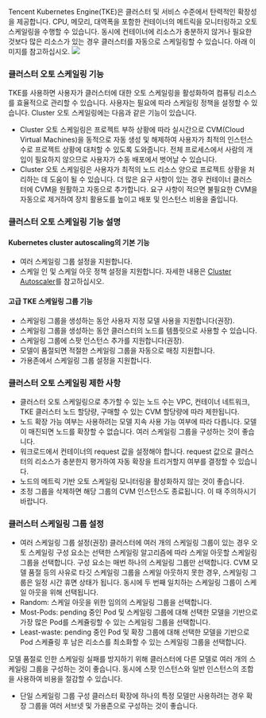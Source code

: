 Tencent Kubernetes Engine(TKE)은 클러스터 및 서비스 수준에서 탄력적인 확장성을 제공합니다. CPU, 메모리, 대역폭을 포함한 컨테이너의 메트릭을 모니터링하고 오토 스케일링을 수행할 수 있습니다. 동시에 컨테이너에 리소스가 충분하지 않거나 필요한 것보다 많은 리소스가 있는 경우 클러스터를 자동으로 스케일링할 수 있습니다. 아래 이미지를 참고하십시오.
![](https://main.qcloudimg.com/raw/43e9c790508dbba6e3db7b3a7b2c27c1.png)

### 클러스터 오토 스케일링 기능
TKE를 사용하면 사용자가 클러스터에 대한 오토 스케일링을 활성화하여 컴퓨팅 리소스를 효율적으로 관리할 수 있습니다. 사용자는 필요에 따라 스케일링 정책을 설정할 수 있습니다. Cluster 오토 스케일링에는 다음과 같은 기능이 있습니다.
 - Cluster 오토 스케일링은 프로젝트 부하 상황에 따라 실시간으로 CVM(Cloud Virtual Machines)을 동적으로 자동 생성 및 해제하여 사용자가 최적의 인스턴스 수로 프로젝트 상황에 대처할 수 있도록 도와줍니다. 전체 프로세스에서 사람의 개입이 필요하지 않으므로 사용자가 수동 배포에서 벗어날 수 있습니다.
 - Cluster 오토 스케일링은 사용자가 최적의 노드 리소스 양으로 프로젝트 상황을 처리하는 데 도움이 될 수 있습니다. 더 많은 요구 사항이 있는 경우 컨테이너 클러스터에 CVM을 원활하고 자동으로 추가합니다. 요구 사항이 적으면 불필요한 CVM을 자동으로 제거하여 장치 활용도를 높이고 배포 및 인스턴스 비용을 줄입니다.


### 클러스터 오토 스케일링 기능 설명
#### Kubernetes cluster autoscaling의 기본 기능
- 여러 스케일링 그룹 설정을 지원합니다.
- 스케일 인 및 스케일 아웃 정책 설정을 지원합니다. 자세한 내용은 [Cluster Autoscaler](https://github.com/kubernetes/autoscaler/tree/master/cluster-autoscaler)를 참고하십시오.

#### 고급 TKE 스케일링 그룹 기능
- 스케일링 그룹을 생성하는 동안 사용자 지정 모델 사용을 지원합니다(권장).
- 스케일링 그룹을 생성하는 동안 클러스터의 노드를 템플릿으로 사용할 수 있습니다.
- 스케일링 그룹에 스팟 인스턴스 추가를 지원합니다(권장).
- 모델이 품절되면 적절한 스케일링 그룹을 자동으로 매칭 지원합니다.
- 가용존에서 스케일링 그룹 설정을 지원합니다.

### 클러스터 오토 스케일링 제한 사항
- 클러스터 오토 스케일링으로 추가할 수 있는 노드 수는 VPC, 컨테이너 네트워크, TKE 클러스터 노드 할당량, 구매할 수 있는 CVM 할당량에 따라 제한됩니다.
- 노드 확장 가능 여부는 사용하려는 모델 지속 사용 가능 여부에 따라 다릅니다. 모델이 매진되면 노드를 확장할 수 없습니다. 여러 스케일링 그룹을 구성하는 것이 좋습니다.
- 워크로드에서 컨테이너의 request 값을 설정해야 합니다. request 값으로 클러스터의 리소스가 충분한지 평가하여 자동 확장을 트리거할지 여부를 결정할 수 있습니다.
- 노드의 메트릭 기반 오토 스케일링 모니터링을 활성화하지 않는 것이 좋습니다.
- 조정 그룹을 삭제하면 해당 그룹의 CVM 인스턴스도 종료됩니다. 이 때 주의하시기 바랍니다.

### 클러스터 스케일링 그룹 설정
- 여러 스케일링 그룹 설정(권장)
클러스터에 여러 개의 스케일링 그룹이 있는 경우 오토 스케일링 구성 요소는 선택한 스케일링 알고리즘에 따라 스케일 아웃할 스케일링 그룹을 선택합니다. 구성 요소는 매번 하나의 스케일링 그룹만 선택합니다. CVM 모델 품절 등의 사유로 타깃 스케일링 그룹을 스케일 아웃하지 못한 경우, 스케일링 그룹은 일정 시간 휴면 상태가 됩니다. 동시에 두 번째 일치하는 스케일링 그룹이 스케일 아웃을 위해 선택됩니다.
 - Random: 스케일 아웃을 위한 임의의 스케일링 그룹을 선택합니다.
 - Most-Pods: pending 중인 Pod 및 스케일링 그룹에 대해 선택한 모델을 기반으로 가장 많은 Pod를 스케쥴링할 수 있는 스케일링 그룹을 선택합니다.
 - Least-waste: pending 중인 Pod 및 확장 그룹에 대해 선택한 모델을 기반으로 Pod 스케쥴링 후 남은 리소스를 최소화할 수 있는 스케일링 그룹을 선택합니다.
 
 모델 품절로 인한 스케일링 실패를 방지하기 위해 클러스터에 다른 모델로 여러 개의 스케일링 그룹을 구성하는 것이 좋습니다. 동시에 스팟 인스턴스와 일반 인스턴스의 조합을 사용하여 비용을 절감할 수 있습니다.
- 단일 스케일링 그룹 구성
클러스터 확장에 하나의 특정 모델만 사용하려는 경우 확장 그룹을 여러 서브넷 및 가용존으로 구성하는 것이 좋습니다.


